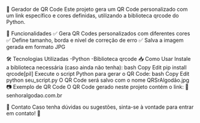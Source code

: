 📌 Gerador de QR Code
Este projeto gera um QR Code personalizado com um link específico e cores definidas, utilizando a biblioteca qrcode do Python.

🚀 Funcionalidades
✅ Gera QR Codes personalizados com diferentes cores
✅ Define tamanho, borda e nível de correção de erro
✅ Salva a imagem gerada em formato JPG

🛠 Tecnologias Utilizadas
  -Python
  -Biblioteca qrcode
📥 Como Usar
Instale a biblioteca necessária (caso ainda não tenha):
bash
Copy
Edit
pip install qrcode[pil]
Execute o script Python para gerar o QR Code:
bash
Copy
Edit
python seu_script.py
O QR Code será salvo com o nome QRSrAlgodão.jpg
📷 Exemplo de QR Code
O QR Code gerado neste projeto contém o link:
🔗 senhoralgodao.com.br

📩 Contato
Caso tenha dúvidas ou sugestões, sinta-se à vontade para entrar em contato! 🚀
